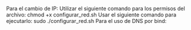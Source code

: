 Para el cambio de IP:
Utilizar el siguiente comando para los permisos del archivo:
chmod +x configurar_red.sh 
Usar el siguiente comando para ejecutarlo:
sudo ./configurar_red.sh
Para el uso de DNS por bind:
